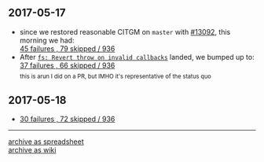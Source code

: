 ## 2017-05-17
* since we restored reasonable CITGM on `master` with [#13092](https://github.com/nodejs/node/pull/13092), this morning we had:  
  [45 failures , 79 skipped / 936](https://ci.nodejs.org/view/Node.js-citgm/job/citgm-smoker/801/testReport/)  
* After [`fs: Revert throw on invalid callbacks`](https://github.com/nodejs/node/pull/12976) landed, we bumped up to:  
  [37 failures , 66 skipped / 936](https://ci.nodejs.org/view/Node.js-citgm/job/citgm-smoker/805/testReport/)  
  <sub>this is arun I did on a PR, but IMHO it's representative of the status quo</sub> 

## 2017-05-18
* [30 failures , 72 skipped / 936](https://ci.nodejs.org/view/Node.js-citgm/job/citgm-smoker/806/testReport/)


---

[archive as spreadsheet](https://docs.google.com/spreadsheets/d/1VimEU1-gQ4aOIZxGGRqD8XVeriMUrM7nzBKgxxLQYlc/pubhtml)  
[archive as wiki](https://github.com/nodejs/node/wiki/CITGM-results-table)
